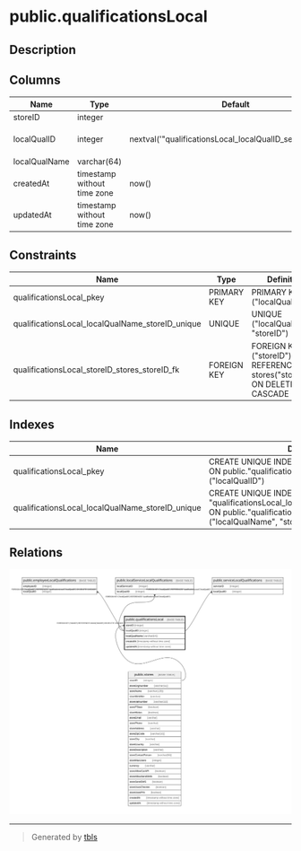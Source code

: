 # public.qualificationsLocal

## Description

## Columns

| Name | Type | Default | Nullable | Children | Parents | Comment |
| ---- | ---- | ------- | -------- | -------- | ------- | ------- |
| storeID | integer |  | false |  | [public.stores](public.stores.md) |  |
| localQualID | integer | nextval('"qualificationsLocal_localQualID_seq"'::regclass) | false | [public.employeeLocalQualifications](public.employeeLocalQualifications.md) [public.localServiceLocalQualifications](public.localServiceLocalQualifications.md) [public.serviceLocalQualifications](public.serviceLocalQualifications.md) |  |  |
| localQualName | varchar(64) |  | false |  |  |  |
| createdAt | timestamp without time zone | now() | false |  |  |  |
| updatedAt | timestamp without time zone | now() | false |  |  |  |

## Constraints

| Name | Type | Definition |
| ---- | ---- | ---------- |
| qualificationsLocal_pkey | PRIMARY KEY | PRIMARY KEY ("localQualID") |
| qualificationsLocal_localQualName_storeID_unique | UNIQUE | UNIQUE ("localQualName", "storeID") |
| qualificationsLocal_storeID_stores_storeID_fk | FOREIGN KEY | FOREIGN KEY ("storeID") REFERENCES stores("storeID") ON DELETE CASCADE |

## Indexes

| Name | Definition |
| ---- | ---------- |
| qualificationsLocal_pkey | CREATE UNIQUE INDEX "qualificationsLocal_pkey" ON public."qualificationsLocal" USING btree ("localQualID") |
| qualificationsLocal_localQualName_storeID_unique | CREATE UNIQUE INDEX "qualificationsLocal_localQualName_storeID_unique" ON public."qualificationsLocal" USING btree ("localQualName", "storeID") |

## Relations

![er](public.qualificationsLocal.svg)

---

> Generated by [tbls](https://github.com/k1LoW/tbls)
